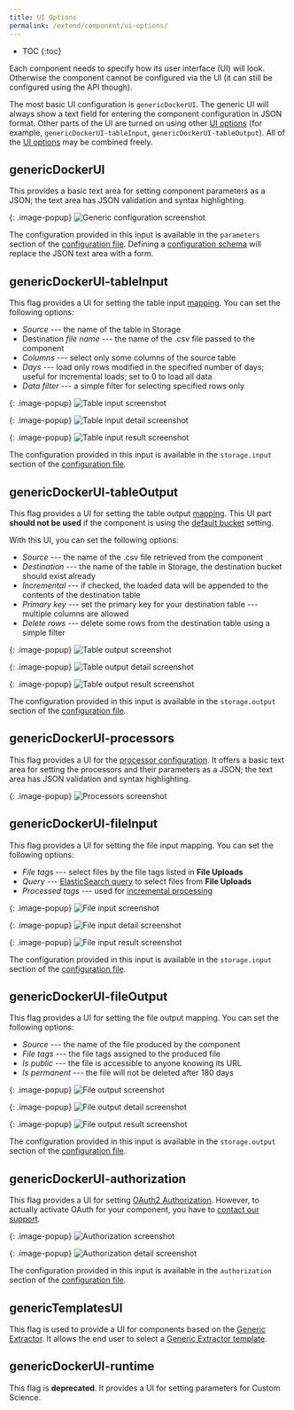 ```yaml
---
title: UI Options
permalink: /extend/component/ui-options/
---
```


* TOC
{:toc}

Each component needs to specify how its user interface (UI) will look. Otherwise the component cannot
be configured via the UI (it can still be configured using the API though).

The most basic UI configuration is `genericDockerUI`. The generic UI will always show a text field for entering the
component configuration in JSON format. Other parts of the UI are turned on using other [UI options](/extend/component/ui-options/)
(for example, `genericDockerUI-tableInput`, `genericDockerUI-tableOutput`). All of the [UI options](/extend/component/ui-options/) may be combined freely.

## genericDockerUI
This provides a basic text area for setting component parameters as a JSON; the text area has
JSON validation and syntax highlighting.

{: .image-popup}
![Generic configuration screenshot](/extend/component/ui-options/configuration.png)

The configuration provided in this input is available in the `parameters` section of the
[configuration file](/extend/common-interface/config-file/#configuration-file-structure).
Defining a [configuration schema](/extend/component/ui-options/configuration-schema/) will replace the JSON text area with a form.

## genericDockerUI-tableInput
This flag provides a UI for setting the table input [mapping](https://help.keboola.com/manipulation/transformations/mappings/).
You can set the following options:

- *Source* --- the name of the table in Storage
- Destination *file name* --- the name of the .csv file passed to the component
- *Columns* --- select only some columns of the source table
- *Days* --- load only rows modified in the specified number of days; useful for incremental loads; set to 0 to load all data
- *Data filter* --- a simple filter for selecting specified rows only

{: .image-popup}
![Table input screenshot](/extend/component/ui-options/table-input-0.png)

{: .image-popup}
![Table input detail screenshot](/extend/component/ui-options/table-input-1.png)

{: .image-popup}
![Table input result screenshot](/extend/component/ui-options/table-input-2.png)

The configuration provided in this input is available in the `storage.input` section of the
[configuration file](/extend/common-interface/config-file/#configuration-file-structure).

## genericDockerUI-tableOutput
This flag provides a UI for setting the table output [mapping](https://help.keboola.com/manipulation/transformations/mappings/). This UI part **should not be used**
if the component is using the [default bucket](/extend/common-interface/folders/#default-bucket) setting.

With this UI, you can set the following options:

- *Source* --- the name of the .csv file retrieved from the component
- *Destination* --- the name of the table in Storage, the destination bucket should exist already
- *Incremental* --- if checked, the loaded data will be appended to the contents of the destination table
- *Primary key* --- set the primary key for your destination table --- multiple columns are allowed
- *Delete rows* --- delete some rows from the destination table using a simple filter

{: .image-popup}
![Table output screenshot](/extend/component/ui-options/table-output-0.png)

{: .image-popup}
![Table output detail screenshot](/extend/component/ui-options/table-output-1.png)

{: .image-popup}
![Table output result screenshot](/extend/component/ui-options/table-output-2.png)

The configuration provided in this input is available in the `storage.output` section of the
[configuration file](/extend/common-interface/config-file/#configuration-file-structure).

## genericDockerUI-processors
This flag provides a UI for the [processor configuration](/extend/component/processors/).
It offers a basic text area for setting the processors and their parameters as a JSON; the text area has
JSON validation and syntax highlighting.

{: .image-popup}
![Processors screenshot](/extend/component/ui-options/processors.png)

## genericDockerUI-fileInput
This flag provides a UI for setting the file input mapping. You can set the following options:

- *File tags* --- select files by the file tags listed in **File Uploads**
- *Query* --- [ElasticSearch query](https://www.elastic.co/guide/en/elasticsearch/reference/current/query-dsl-query-string-query.html#query-string-syntax)
to select files from **File Uploads**
- *Processed tags* --- used for [incremental processing](/extend/common-interface/config-file/#incremental-processing)

{: .image-popup}
![File input screenshot](/extend/component/ui-options/file-input-0.png)

{: .image-popup}
![File input detail screenshot](/extend/component/ui-options/file-input-1.png)

{: .image-popup}
![File input result screenshot](/extend/component/ui-options/file-input-2.png)

The configuration provided in this input is available in the `storage.input` section of the
[configuration file](/extend/common-interface/config-file/#configuration-file-structure).

## genericDockerUI-fileOutput
This flag provides a UI for setting the file output mapping. You can set the following options:

- *Source* --- the name of the file produced by the component
- *File tags* --- the file tags assigned to the produced file
- *Is public* --- the file is accessible to anyone knowing its URL
- *Is permanent* --- the file will not be deleted after 180 days

{: .image-popup}
![File output screenshot](/extend/component/ui-options/file-output-0.png)

{: .image-popup}
![File output detail screenshot](/extend/component/ui-options/file-output-1.png)

{: .image-popup}
![File output result screenshot](/extend/component/ui-options/file-output-2.png)

The configuration provided in this input is available in the `storage.output` section of the
[configuration file](/extend/common-interface/config-file/#configuration-file-structure).

## genericDockerUI-authorization
This flag provides a UI for setting [OAuth2 Authorization](/extend/common-interface/oauth/). However, to
actually activate OAuth for your component, you have to [contact our support](mailto:support@keboola.com).

{: .image-popup}
![Authorization screenshot](/extend/component/ui-options/auth-0.png)

{: .image-popup}
![Authorization detail screenshot](/extend/component/ui-options/auth-1.png)

The configuration provided in this input is available in the `authorization` section of the
[configuration file](/extend/common-interface/config-file/#configuration-file-structure).

## genericTemplatesUI
This flag is used to provide a UI for components based on the [Generic Extractor](/extend/generic-extractor/). It allows the end user to select a
[Generic Extractor template](/extend/generic-extractor/publish/).

## genericDockerUI-runtime
This flag is **deprecated**. It provides a UI for setting parameters for Custom Science.
